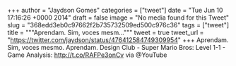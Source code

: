 
+++
author = "Jaydson Gomes"
categories = ["tweet"]
date = "Tue Jun 10 17:16:26 +0000 2014"
draft = false
image = "No media found for this Tweet"
slug = "368edd3eb0c97662f2b735732509ed500c976c36"
tags = ["tweet"]
title = """Aprendam. Sim, voces mesm..."""
tweet = true
tweet_url = "https://twitter.com/jaydson/status/476412584749309954"
+++
Aprendam. Sim, voces mesmo. Aprendam. Design Club - Super Mario Bros: Level 1-1 - Game Analysis: http://t.co/RAFPe3onCv via @YouTube
